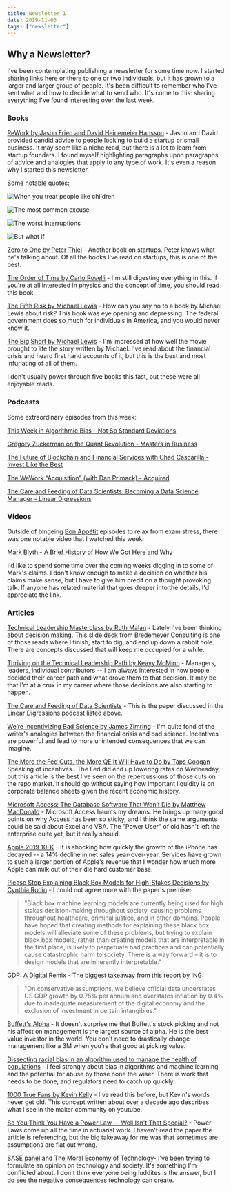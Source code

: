 ```yaml
---
title: Newsletter 1
date: 2019-11-03
tags: ["newsletter"]
---
```


## Why a Newsletter?

I've been contemplating publishing a newsletter for some time now. I started sharing links here or there to one or two individuals, but it has grown to a larger and larger group of people. It's been difficult to remember who I've sent what and how to decide what to send who. It's come to this: sharing everything I've found interesting over the last week.

<!--more-->

### Books

[ReWork by Jason Fried and David Heinemeier Hansson](https://smile.amazon.com/Rework-Jason-Fried/dp/0307463745) - Jason and David provided candid advice to people looking to build a startup or small business. It may seem like a niche read, but there is a lot to learn from startup founders. I found myself highlighting paragraphs upon paragraphs of advice and analogies that apply to any type of work. It's even a reason why I started this newsletter.

Some notable quotes:

![When you treat people like children](images/rework_1.jpg)

![The most common excuse](images/rework_2.jpg)

![The worst interruptions](images/rework_3.jpg)

![But what if](images/rework_4.jpg)

[Zero to One by Peter Thiel](https://smile.amazon.com/Zero-One-Notes-Startups-Future/dp/0804139296) - Another book on startups. Peter knows what he's talking about. Of all the books I've read on startups, this is one of the best.

[The Order of Time by Carlo Rovelli](https://smile.amazon.com/Order-Time-Carlo-Rovelli-ebook/dp/B07638M8JL) - I'm still digesting everything in this. if you're at all interested in physics and the concept of time, you should read this book.

[The Fifth Risk by Michael Lewis](https://smile.amazon.com/Fifth-Risk-Michael-Lewis-ebook/dp/B07FFCMSCX) - How can you say no to a book by Michael Lewis about risk? This book was eye opening and depressing. The federal government does so much for individuals in America, and you would never know it.

[The Big Short by Michael Lewis](https://smile.amazon.com/Big-Short-Inside-Doomsday-Machine-ebook/dp/B003LSTK8G) - I'm impressed at how well the movie brought to life the story written by Michael. I've read about the financial crisis and heard first hand accounts of it, but this is the best and most infuriating of all of them.

I don't usually power through five books this fast, but these were all enjoyable reads.

### Podcasts

Some extraordinary episodes from this week:

[This Week in Algorithmic Bias - Not So Standard Deviations](http://nssdeviations.com/90-this-week-in-algorithmic-bias)

[Gregory Zuckerman on the Quant Revolution - Masters in Business](https://www.bloomberg.com/news/audio/2019-10-30/gregory-zuckerman-on-the-quant-revolution-podcast)

[The Future of Blockchain and Financial Services with Chad Cascarilla - Invest Like the Best](http://investorfieldguide.com/cascarilla/)

[The WeWork “Acquisition” (with Dan Primack) - Acquired](https://www.acquired.fm/episodes/the-wework-acquisition-with-dan-primack)

[The Care and Feeding of Data Scientists: Becoming a Data Science Manager - Linear Digressions](http://lineardigressions.com/episodes/2019/10/18/the-care-and-feeding-of-data-scientists-becoming-a-data-science-manager)

### Videos

Outside of bingeing [Bon Appétit](https://www.youtube.com/channel/UCbpMy0Fg74eXXkvxJrtEn3w) episodes to relax from exam stress, there was one notable video that I watched this week:

[Mark Blyth - A Brief History of How We Got Here and Why](https://www.youtube.com/watch?v=tJoe_daP0DE)

I'd like to spend some time over the coming weeks digging in to some of Mark's claims. I don't know enough to make a decision on whether his claims make sense, but I have to give him credit on a thought provoking talk. If anyone has related material that goes deeper into the details, I'd appreciate the link.

### Articles

[Technical Leadership Masterclass by Ruth Malan](https://ruthmalan.com/Journal/2019/20190629SlideDocTechnicalLeadershipDecisions.pdf) - Lately I've been thinking about decision making. This slide deck from Bredemeyer Consulting is one of those reads where I finish, start to dig, and end up down a rabbit hole. There are concepts discussed that will keep me occupied for a while.

[Thriving on the Technical Leadership Path by Keavy McMinn](https://keavy.com/work/thriving-on-the-technical-leadership-path/) - Managers, leaders, individual contributors -- I am always interested in how people decided their career path and what drove them to that decision. It may be that I'm at a crux in my career where those decisions are also starting to happen.

[The Care and Feeding of Data Scientists](https://oreilly-ds-report.s3.amazonaws.com/Care_and_Feeding_of_Data_Scientists.pdf) - This is the paper discussed in the Linear Digressions podcast listed above.

[We’re Incentivizing Bad Science by James Zimring](https://blogs.scientificamerican.com/observations/were-incentivizing-bad-science/) - I'm quite fond of the writer's analogies between the financial crisis and bad science. Incentives are powerful and lead to more unintended consequences that we can imagine.

[The More the Fed Cuts, the More QE It Will Have to Do by Taps Coogan](https://thesoundingline.com/the-more-the-fed-cuts-the-more-qe-it-will-have-to-do/?utm_source=share&utm_medium=ios_app&utm_name=iossmf) - Speaking of incentives.. The Fed did end up lowering rates on Wednesday, but this article is the best I've seen on the repercussions of those cuts on the repo market. It should go without saying how important liquidity is on corporate balance sheets given the recent economic history.

[Microsoft Access: The Database Software That Won’t Die by Matthew MacDonald](https://medium.com/young-coder/microsoft-access-the-zombie-database-software-that-wont-die-5b09e389c166) - Microsoft Access haunts my dreams. He brings up many good points on why Access has been so sticky, and I think the same arguments could be said about Excel and VBA. The "Power User" of old hasn't left the enterprise quite yet, but it really should.

[Apple 2019 10-K](https://s2.q4cdn.com/470004039/files/doc_financials/2019/ar/_10-K-2019-(As-Filed).pdf) - It is shocking how quickly the growth of the iPhone has decayed -- a 14% decline in net sales year-over-year. Services have grown to such a larger portion of Apple's revenue that I wonder how much more Apple can milk out of their die hard customer base.

[Please Stop Explaining Black Box Models for High-Stakes Decisions by Cynthia Rudin](https://www.arxiv-vanity.com/papers/1811.10154/) - I could not agree more with the paper's premise: 

> "Black box machine learning models are currently being used for high stakes decision-making throughout society, causing problems throughout healthcare, criminal justice, and in other domains. People have hoped that creating methods for explaining these black box models will alleviate some of these problems, but trying to explain black box models, rather than creating models that are interpretable in the first place, is likely to perpetuate bad practices and can potentially cause catastrophic harm to society. There is a way forward – it is to design models that are inherently interpretable."

[GDP: A Digital Remix](https://think.ing.com/uploads/reports/191021_GDP_digital_remix_24_oct_release.pdf) - The biggest takeaway from this report by ING: 

> "On conservative assumptions, we believe official data understates US GDP growth by 0.75% per annum and overstates inflation by 0.4% due to inadequate measurement of the digital economy and the exclusion of investment in certain intangibles."

[Buffett's Alpha](http://docs.lhpedersen.com/BuffettsAlpha.pdf) - It doesn't surprise me that Buffett's stock picking and not his affect on management is the largest source of alpha. He is the best value investor in the world. You don't need to drastically change management like a 3M when you're that good at picking value.

[Dissecting racial bias in an algorithm used to manage the health of populations](https://science.sciencemag.org/content/366/6464/447) - I feel strongly about bias in algorithms and machine learning and the potential for abuse by those none the wiser. There is work that needs to be done, and regulators need to catch up quickly.

[1000 True Fans by Kevin Kelly](https://kk.org/thetechnium/1000-true-fans/) - I've read this before, but Kevin's words never get old. This concept written about over a decade ago describes what I see in the maker community on youtube.

[So You Think You Have a Power Law — Well Isn't That Special?](http://bactra.org/weblog/491.html) - Power Laws come up all the time in actuarial work. I haven't read the paper the article is referencing, but the big takeaway for me was that sometimes are assumptions are flat out wrong.

[SASE panel](https://idlewords.com/talks/sase_panel.htm) and [The Moral Economy of Technology](https://kieranhealy.org/blog/archives/2016/06/28/sase-panel-on-the-moral-economy-of-technology/)- I've been trying to formulate an opinion on technology and society. It's something I'm conflicted about. I don't think everyone being luddites is the answer, but I do see the negative consequences technology can create.
